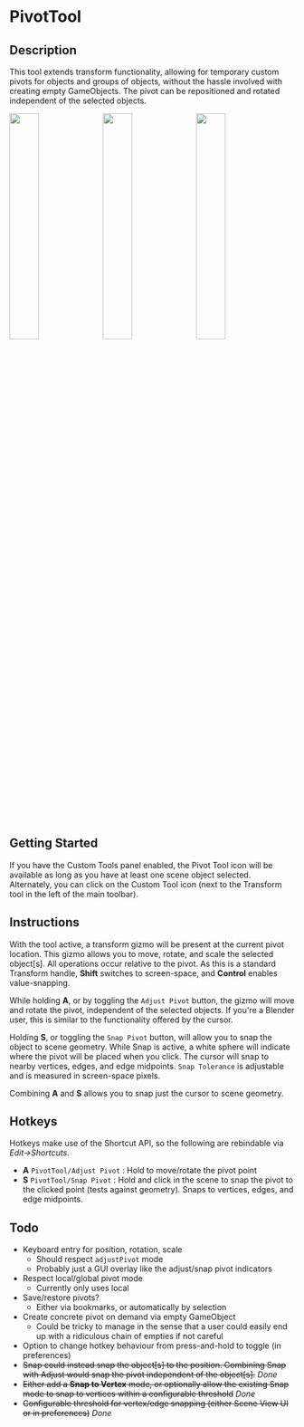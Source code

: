 # PivotTool
## Description
This tool extends transform functionality, allowing for temporary custom pivots for objects and groups of objects, without the hassle involved with creating empty GameObjects. The pivot can be repositioned and rotated independent of the selected objects.

<img src="https://i.imgur.com/ZbPeKu3.gif" width="32%" /> <img src="https://i.imgur.com/UTjgxJm.gif" width="32%" /> <img src="https://i.imgur.com/ZwMU7iG.gif" width="32%" />

## Getting Started
If you have the Custom Tools panel enabled, the Pivot Tool icon will be available as long as you have at least one scene object selected. Alternately, you can click on the Custom Tool icon (next to the Transform tool in the left of the main toolbar).
## Instructions
With the tool active, a transform gizmo will be present at the current pivot location. This gizmo allows you to move, rotate, and scale the selected object[s]. All operations occur relative to the pivot. As this is a standard Transform handle, **Shift** switches to screen-space, and **Control** enables value-snapping.

While holding **A**, or by toggling the `Adjust Pivot` button, the gizmo will move and rotate the pivot, independent of the selected objects. If you're a Blender user, this is similar to the functionality offered by the cursor. 

Holding **S**, or toggling the `Snap Pivot` button, will allow you to snap the object to scene geometry. While Snap is active, a white sphere will indicate where the pivot will be placed when you click. The cursor will snap to nearby vertices, edges, and edge midpoints. `Snap Tolerance` is adjustable and is measured in screen-space pixels.

Combining **A** and **S** allows you to snap just the cursor to scene geometry.
## Hotkeys
Hotkeys make use of the Shortcut API, so the following are rebindable via *Edit->Shortcuts*.
* **A** `PivotTool/Adjust Pivot` : Hold to move/rotate the pivot point
* **S** `PivotTool/Snap Pivot` : Hold and click in the scene to snap the pivot to the clicked point (tests against geometry). Snaps to vertices, edges, and edge midpoints.
## Todo
* Keyboard entry for position, rotation, scale
  * Should respect `adjustPivot` mode
  * Probably just a GUI overlay like the adjust/snap pivot indicators
* Respect local/global pivot mode
  * Currently only uses local
* Save/restore pivots?
  * Either via bookmarks, or automatically by selection
* Create concrete pivot on demand via empty GameObject
  * Could be tricky to manage in the sense that a user could easily end up with a ridiculous chain of empties if not careful
* Option to change hotkey behaviour from press-and-hold to toggle (in preferences)
* ~~Snap could instead snap the object[s] to the position. Combining Snap with Adjust would snap the pivot independent of the object[s].~~ *Done*
* ~~Either add a **Snap to Vertex** mode, or optionally allow the existing Snap mode to snap to vertices within a configurable threshold~~ *Done*
* ~~Configurable threshold for vertex/edge snapping (either Scene View UI or in preferences)~~ *Done*
